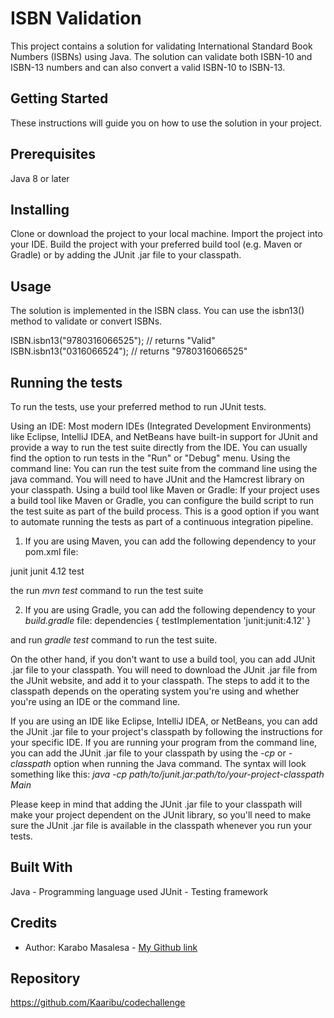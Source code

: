 # ISBN Validation

This project contains a solution for validating International Standard Book Numbers (ISBNs) using Java. The solution can validate both ISBN-10 and ISBN-13 numbers and can also convert a valid ISBN-10 to ISBN-13.


## Getting Started

These instructions will guide you on how to use the solution in your project.


## Prerequisites
Java 8 or later


## Installing
Clone or download the project to your local machine.
Import the project into your IDE.
Build the project with your preferred build tool (e.g. Maven or Gradle) or by adding the JUnit .jar file to your classpath.


## Usage
The solution is implemented in the ISBN class. You can use the isbn13() method to validate or convert ISBNs.

ISBN.isbn13("9780316066525"); // returns "Valid"
ISBN.isbn13("0316066524"); // returns "9780316066525"


## Running the tests
To run the tests, use your preferred method to run JUnit tests.

Using an IDE: Most modern IDEs (Integrated Development Environments) like Eclipse, IntelliJ IDEA, and NetBeans have built-in support for JUnit and provide a way to run the test suite directly from the IDE. You can usually find the option to run tests in the "Run" or "Debug" menu.
Using the command line: You can run the test suite from the command line using the java command. You will need to have JUnit and the Hamcrest library on your classpath.
Using a build tool like Maven or Gradle: If your project uses a build tool like Maven or Gradle, you can configure the build script to run the test suite as part of the build process. This is a good option if you want to automate running the tests as part of a continuous integration pipeline.

1. If you are using Maven, you can add the following dependency to your pom.xml file:
<dependency>
    <groupId>junit</groupId>
    <artifactId>junit</artifactId>
    <version>4.12</version>
    <scope>test</scope>
</dependency>

 the run *mvn test* command to run the test suite

2. If you are using Gradle, you can add the following dependency to your *build.gradle* file:
dependencies {
    testImplementation 'junit:junit:4.12'
}

and run *gradle test* command to run the test suite.

On the other hand, if you don't want to use a build tool, you can add JUnit .jar file to your classpath. You will need to download the JUnit .jar file from the JUnit website, and add it to your classpath. The steps to add it to the classpath depends on the operating system you're using and whether you're using an IDE or the command line.

If you are using an IDE like Eclipse, IntelliJ IDEA, or NetBeans, you can add the JUnit .jar file to your project's classpath by following the instructions for your specific IDE.
If you are running your program from the command line, you can add the JUnit .jar file to your classpath by using the *-cp* or *-classpath* option when running the Java command. The syntax will look something like this:
*java -cp path/to/junit.jar:path/to/your-project-classpath Main*

Please keep in mind that adding the JUnit .jar file to your classpath will make your project dependent on the JUnit library, so you'll need to make sure the JUnit .jar file is available in the classpath whenever you run your tests.


## Built With
Java - Programming language used
JUnit - Testing framework

## Credits

- Author: Karabo Masalesa - [My Github link](https://github.com/Kaaribu)

## Repository

https://github.com/Kaaribu/codechallenge
